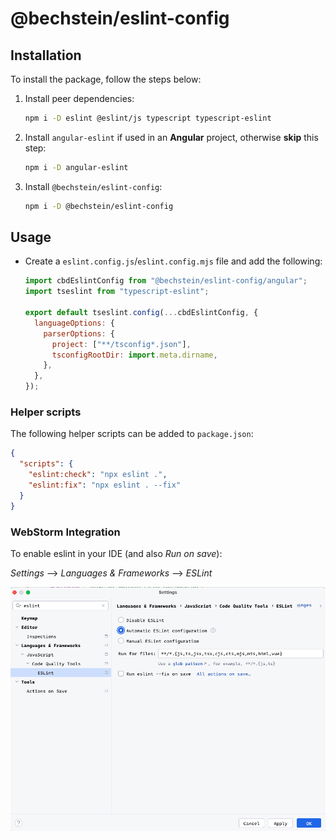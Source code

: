# @bechstein/eslint-config

## Installation

To install the package, follow the steps below:

1. Install peer dependencies:

   ```bash
   npm i -D eslint @eslint/js typescript typescript-eslint
   ```

2. Install `angular-eslint` if used in an **Angular** project, otherwise **skip** this step:

   ```bash
   npm i -D angular-eslint
   ```

3. Install `@bechstein/eslint-config`:

   ```bash
   npm i -D @bechstein/eslint-config
   ```

## Usage

- Create a `eslint.config.js`/`eslint.config.mjs` file and add the following:

  ```js
  import cbdEslintConfig from "@bechstein/eslint-config/angular";
  import tseslint from "typescript-eslint";

  export default tseslint.config(...cbdEslintConfig, {
    languageOptions: {
      parserOptions: {
        project: ["**/tsconfig*.json"],
        tsconfigRootDir: import.meta.dirname,
      },
    },
  });
  ```

### Helper scripts

The following helper scripts can be added to `package.json`:

```json
{
  "scripts": {
    "eslint:check": "npx eslint .",
    "eslint:fix": "npx eslint . --fix"
  }
}
```

### WebStorm Integration

To enable eslint in your IDE (and also _Run on save_):

_Settings_ --> _Languages & Frameworks_ --> _ESLint_

![WebStorm integration screenshot](assets/webstorm-integration.png)
